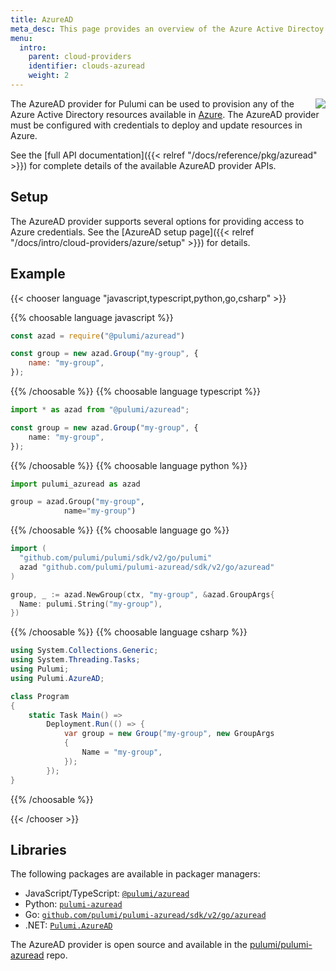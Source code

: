 ```yaml
---
title: AzureAD
meta_desc: This page provides an overview of the Azure Active Directoy Provider for Pulumi.
menu:
  intro:
    parent: cloud-providers
    identifier: clouds-azuread
    weight: 2
---
```


<img src="/logos/tech/azuread.svg" align="right" class="h-16 px-8 pb-4">

The AzureAD provider for Pulumi can be used to provision any of the Azure Active Directory resources available in [Azure](https://azure.microsoft.com/en-us/).
The AzureAD provider must be configured with credentials to deploy and update resources in Azure.

See the [full API documentation]({{< relref "/docs/reference/pkg/azuread" >}}) for complete details of the available AzureAD provider APIs.

## Setup

The AzureAD provider supports several options for providing access to Azure credentials.  See the [AzureAD setup page]({{< relref "/docs/intro/cloud-providers/azure/setup" >}}) for details.

## Example

{{< chooser language "javascript,typescript,python,go,csharp" >}}

{{% choosable language javascript %}}

```javascript
const azad = require("@pulumi/azuread")

const group = new azad.Group("my-group", {
    name: "my-group",
});
```

{{% /choosable %}}
{{% choosable language typescript %}}

```typescript
import * as azad from "@pulumi/azuread";

const group = new azad.Group("my-group", {
    name: "my-group",
});
```

{{% /choosable %}}
{{% choosable language python %}}

```python
import pulumi_azuread as azad

group = azad.Group("my-group",
            name="my-group")
```

{{% /choosable %}}
{{% choosable language go %}}

```go
import (
  "github.com/pulumi/pulumi/sdk/v2/go/pulumi"
  azad "github.com/pulumi/pulumi-azuread/sdk/v2/go/azuread"
)

group, _ := azad.NewGroup(ctx, "my-group", &azad.GroupArgs{
  Name: pulumi.String("my-group"),
})
```

{{% /choosable %}}
{{% choosable language csharp %}}

```csharp
using System.Collections.Generic;
using System.Threading.Tasks;
using Pulumi;
using Pulumi.AzureAD;

class Program
{
    static Task Main() =>
        Deployment.Run(() => {
            var group = new Group("my-group", new GroupArgs
            {
                Name = "my-group",
            });
        });
}
```

{{% /choosable %}}

{{< /chooser >}}

## Libraries

The following packages are available in packager managers:

* JavaScript/TypeScript: [`@pulumi/azuread`](https://www.npmjs.com/package/@pulumi/azuread)
* Python: [`pulumi-azuread`](https://pypi.org/project/pulumi-azuread/)
* Go: [`github.com/pulumi/pulumi-azuread/sdk/v2/go/azuread`](https://github.com/pulumi/pulumi-azuread)
* .NET: [`Pulumi.AzureAD`](https://www.nuget.org/packages/Pulumi.AzureAD)

The AzureAD provider is open source and available in the [pulumi/pulumi-azuread](https://github.com/pulumi/pulumi-azuread) repo.
